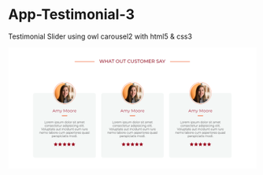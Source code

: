 # App-Testimonial-3
Testimonial Slider using owl carousel2 with html5 &amp; css3

![App Testimonial 3](App%20Testimonial%203%20-%20thumbnail.png)
